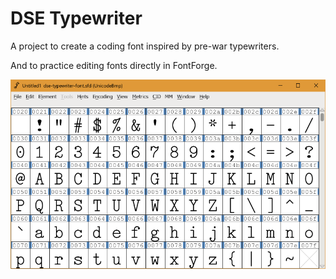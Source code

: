 # DSE Typewriter

A project to create a coding font inspired by pre-war typewriters.

And to practice editing fonts directly in FontForge.

![Preview](images/2020-02-25-preview.png)
